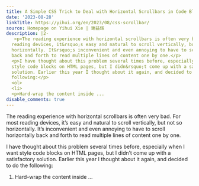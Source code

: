 ```yaml
---
title: A Simple CSS Trick to Deal with Horizontal Scrollbars in Code Blocks
date: '2023-08-28'
linkTitle: https://yihui.org/en/2023/08/css-scrollbar/
source: Homepage on Yihui Xie | 谢益辉
description: |2-
   <p>The reading experience with horizontal scrollbars is often very bad. For most
  reading devices, it&rsquo;s easy and natural to scroll vertically, but not so
  horizontally. It&rsquo;s inconvenient and even annoying to have to scroll horizontally
  back and forth to read multiple lines of content one by one.</p>
  <p>I have thought about this problem several times before, especially when I want
  style code blocks on HTML pages, but I didn&rsquo;t come up with a satisfactory
  solution. Earlier this year I thought about it again, and decided to do the
  following:</p>
  <ol>
  <li>
  <p>Hard-wrap the content inside ...
disable_comments: true
---
```

 <p>The reading experience with horizontal scrollbars is often very bad. For most
reading devices, it&rsquo;s easy and natural to scroll vertically, but not so
horizontally. It&rsquo;s inconvenient and even annoying to have to scroll horizontally
back and forth to read multiple lines of content one by one.</p>
<p>I have thought about this problem several times before, especially when I want
style code blocks on HTML pages, but I didn&rsquo;t come up with a satisfactory
solution. Earlier this year I thought about it again, and decided to do the
following:</p>
<ol>
<li>
<p>Hard-wrap the content inside ...